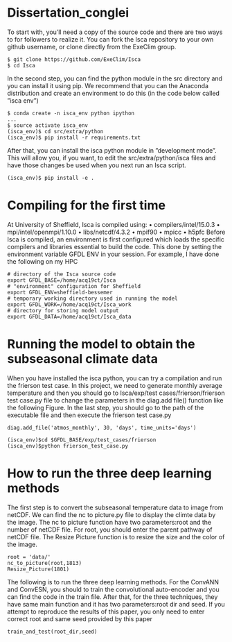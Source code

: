 # Dissertation_conglei
To start with, you’ll need a copy of the source code and there are two ways to for followers
to realize it. You can fork the Isca repository to your own github username, or clone directly
from the ExeClim group.
```{bash}
$ git clone https://github.com/ExeClim/Isca
$ cd Isca
```
In the second step, you can find the python module in the src directory and you can
install it using pip. We recommend that you can the Anaconda distribution and create an
environment to do this (in the code below called ”isca env”)
```{bash}
$ conda create -n isca_env python ipython
...
$ source activate isca_env
(isca_env)$ cd src/extra/python
(isca_env)$ pip install -r requirements.txt
```
After that, you can install the isca python module in ”development mode”. This will
allow you, if you want, to edit the src/extra/python/isca files and have those changes be
used when you next run an Isca script.
```{bash}
(isca_env)$ pip install -e .
```
# Compiling for the first time

At University of Sheffield, Isca is compiled using:
• compilers/intel/15.0.3
• mpi/intel/openmpi/1.10.0
• libs/netcdf/4.3.2
• mpif90
• mpicc
• h5pfc
Before Isca is compiled, an environment is first configured which loads the specific compilers
and libraries essential to build the code. This done by setting the environment variable
GFDL ENV in your session.
For example, I have done the following on my HPC
```{bash}
# directory of the Isca source code
export GFDL_BASE=/home/acq19ct/Isca
# "environment" configuration for Sheffield
export GFDL_ENV=sheffield-bessemer
# temporary working directory used in running the model
export GFDL_WORK=/home/acq19ct/Isca_work
# directory for storing model output
export GFDL_DATA=/home/acq19ct/Isca_data
```
# Running the model to obtain the subseasonal climate data
When you have installed the isca python, you can try a compilation and run the frierson test
case. In this project, we need to generate monthly average temperature and then you should
go to Isca/exp/test cases/frierson/frierson test case.py file to change the parameters in the
diag.add file() function like the following Figure.
In the last step, you should go to the path of the executable file and then execute the
frierson test case.py
```{bash}
diag.add_file('atmos_monthly', 30, 'days', time_units='days')
```



```{bash}
(isca_env)$cd $GFDL_BASE/exp/test_cases/frierson
(isca_env)$python frierson_test_case.py
```
# How to run the three deep learning methods
The first step is to convert the subseasonal temperature data to image from netCDF. We
can find the nc to picture.py file to display the climte data by the image. The nc to picture
function have two parameters:root and the number of netCDF file. For root, you should enter
the parent pathway of netCDF file. The Resize Picture function is to resize the size and the
color of the image.
```{bash}
root = 'data/'
nc_to_picture(root,1813)
Resize_Picture(1801)
```
The following is to run the three deep learning methods. For the ConvANN and ConvESN, you should
to train the convolutional auto-encoder and you can find the code in the train file. After that, 
for the three techniques, they
have same main function and it has two parameters:root dir and seed. If you attempt to
reproduce the results of this paper, you only need to enter correct root and same seed provided
by this paper
```{bash}
train_and_test(root_dir,seed)
```
